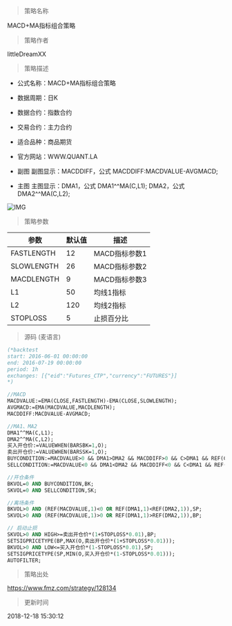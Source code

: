 
> 策略名称

MACD+MA指标组合策略

> 策略作者

littleDreamXX

> 策略描述

- 公式名称：MACD+MA指标组合策略
- 数据周期：日K
- 数据合约：指数合约
- 交易合约：主力合约
- 适合品种：商品期货
- 官方网站：WWW.QUANT.LA

- 副图
  副图显示：MACDDIFF，公式 MACDDIFF:MACDVALUE-AVGMACD;

- 主图
  主图显示：DMA1，公式 DMA1^^MA(C,L1);
                    DMA2，公式 DMA2^^MA(C,L2);

![IMG](https://www.fmz.com/upload/asset/6d7b1a3241d607bbc4f4f853687fcf54.png)

> 策略参数



|参数|默认值|描述|
|----|----|----|
|FASTLENGTH|12|MACD指标参数1|
|SLOWLENGTH|26|MACD指标参数2|
|MACDLENGTH|9|MACD指标参数3|
|L1|50|均线1指标|
|L2|120|均线2指标|
|STOPLOSS|5|止损百分比|


> 源码 (麦语言)

``` pascal
(*backtest
start: 2016-06-01 00:00:00
end: 2016-07-19 00:00:00
period: 1h
exchanges: [{"eid":"Futures_CTP","currency":"FUTURES"}]
*)

//MACD
MACDVALUE:=EMA(CLOSE,FASTLENGTH)-EMA(CLOSE,SLOWLENGTH);
AVGMACD:=EMA(MACDVALUE,MACDLENGTH);
MACDDIFF:MACDVALUE-AVGMACD;

//MA1、MA2
DMA1^^MA(C,L1);
DMA2^^MA(C,L2);
买入开仓价:=VALUEWHEN(BARSBK=1,O);
卖出开仓价:=VALUEWHEN(BARSSK=1,O);
BUYCONDITION:=MACDVALUE>0 && DMA1>DMA2 && MACDDIFF>0 && C>DMA1 && REF(C,1)>REF(DMA1,1);
SELLCONDITION:=MACDVALUE<0 && DMA1<DMA2 && MACDDIFF<0 && C<DMA1 && REF(C,1)<REF(DMA1,1);

//开仓条件
BKVOL=0 AND BUYCONDITION,BK;
SKVOL=0 AND SELLCONDITION,SK;

//离场条件
BKVOL>0 AND (REF(MACDVALUE,1)<0 OR REF(DMA1,1)<REF(DMA2,1)),SP;
SKVOL>0 AND (REF(MACDVALUE,1)>0 OR REF(DMA1,1)>REF(DMA2,1)),BP;

// 启动止损
SKVOL>0 AND HIGH>=卖出开仓价*(1+STOPLOSS*0.01),BP;
SETSIGPRICETYPE(BP,MAX(O,卖出开仓价*(1+STOPLOSS*0.01)));
BKVOL>0 AND LOW<=买入开仓价*(1-STOPLOSS*0.01),SP;
SETSIGPRICETYPE(SP,MIN(O,买入开仓价*(1-STOPLOSS*0.01)));
AUTOFILTER;
```

> 策略出处

https://www.fmz.com/strategy/128134

> 更新时间

2018-12-18 15:30:12
